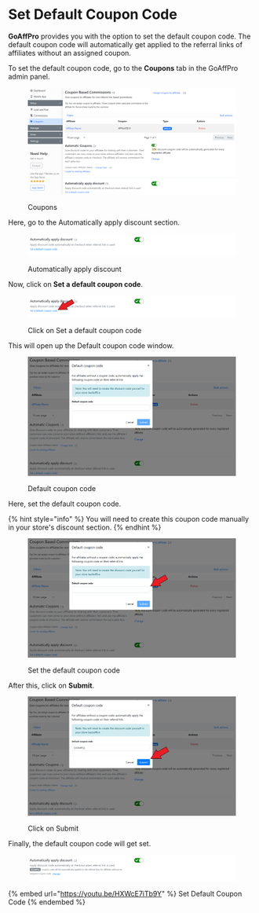 # Set Default Coupon Code

**GoAffPro** provides you with the option to set the default coupon code. The default coupon code will automatically get applied to the referral links of affiliates without an assigned coupon.

To set the default coupon code, go to the **Coupons** tab in the GoAffPro admin panel.&#x20;

<figure><img src="../../.gitbook/assets/image (3458).png" alt=""><figcaption><p>Coupons</p></figcaption></figure>

Here, go to the Automatically apply discount section.

<figure><img src="../../.gitbook/assets/image (1690).png" alt=""><figcaption><p>Automatically apply discount </p></figcaption></figure>

Now, click on **Set a default coupon code**.

<figure><img src="../../.gitbook/assets/Screenshot 2022-10-25 140723.png" alt=""><figcaption><p>Click on Set a default coupon code</p></figcaption></figure>

This will open up the Default coupon code window.

<figure><img src="../../.gitbook/assets/image (3275).png" alt=""><figcaption><p>Default coupon code</p></figcaption></figure>

Here, set the default coupon code.

{% hint style="info" %}
You will need to create this coupon code manually in your store's discount section.&#x20;
{% endhint %}

<figure><img src="../../.gitbook/assets/Screenshot 2022-10-25 141010.png" alt=""><figcaption><p>Set the default coupon code</p></figcaption></figure>

After this, click on **Submit**.

<figure><img src="../../.gitbook/assets/Screenshot 2022-10-25 141442.png" alt=""><figcaption><p>Click on Submit</p></figcaption></figure>

Finally, the default coupon code will get set.&#x20;

<figure><img src="../../.gitbook/assets/image (814).png" alt=""><figcaption></figcaption></figure>

{% embed url="https://youtu.be/HXWcE7iTb9Y" %}
Set Default Coupon Code
{% endembed %}
